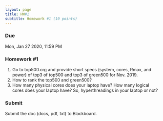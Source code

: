 ```yaml
---
layout: page
title: HW#1
subtitle: Homework #1 (10 points)
---
```


### Due
Mon, Jan 27 2020, 11:59 PM

### Homework #1
1. Go to top500.org and provide short specs (system, cores, Rmax, and power) of top3 of top500 and top3 of green500 for Nov. 2019.
2. How to rank the top500 and green500?
3. How many physical cores does your laptop have? How many logical cores does your laptop have? So, hyperthreadings in your laptop or not?

### Submit
Submit the doc (docs, pdf, txt) to Blackboard.
